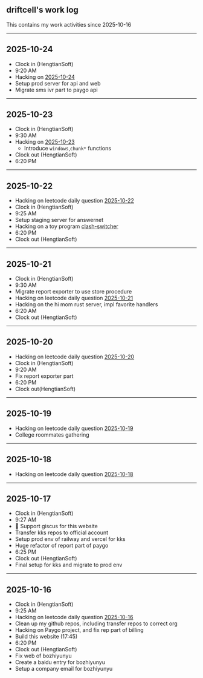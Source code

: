 ## driftcell's work log

This contains my work activities since 2025-10-16

---

## 2025-10-24

- Clock in (HengtianSoft)
- 9:20 AM
- Hacking on [2025-10-24](https://leetcode.cn/problems/next-greater-numerically-balanced-number/?envType=daily-question&envId=2025-10-24)
- Setup prod server for api and web
- Migrate sms ivr part to paygo api

---

## 2025-10-23

- Clock in (HengtianSoft)
- 9:30 AM
- Hacking on [2025-10-23](https://leetcode.cn/problems/check-if-digits-are-equal-in-string-after-operations-i/?envType=daily-question&envId=2025-10-23)
  - Introduce `windows`,`chunk*` functions
- Clock out (HengtianSoft)
- 6:20 PM

---

## 2025-10-22

- Hacking on leetcode daily question [2025-10-22](https://leetcode.cn/problems/maximum-frequency-of-an-element-after-performing-operations-ii/?envType=daily-question&envId=2025-10-22)
- Clock in (HengtianSoft)
- 9:25 AM
- Setup staging server for answernet
- Hacking on a toy program [clash-switcher](https://github.com/driftcell/clash-switcher)
- 6:20 PM
- Clock out (HengtianSoft)

---

## 2025-10-21

- Clock in (HengtianSoft)
- 9:30 AM
- Migrate report exporter to use store procedure
- Hacking on leetcode daily question [2025-10-21](https://leetcode.cn/problems/maximum-frequency-of-an-element-after-performing-operations-i/description/?envType=daily-question&envId=2025-10-21)
- Hacking on the hi mom rust server, impl favorite handlers
- 6:20 AM
- Clock out (HengtianSoft)

---

## 2025-10-20

- Hacking on leetcode daily question [2025-10-20](https://leetcode.cn/problems/final-value-of-variable-after-performing-operations/?envType=daily-question&envId=2025-10-20)
- Clock in (HengtianSoft)
- 9:20 AM
- Fix report exporter part
- 6:20 PM
- Clock out(HengtianSoft)

---

## 2025-10-19

- Hacking on leetcode daily question [2025-10-19](https://leetcode.cn/problems/lexicographically-smallest-string-after-applying-operations/?envType=daily-question&envId=2025-10-19)
- College roommates gathering

---

## 2025-10-18

- Hacking on leetcode daily question [2025-10-18](https://leetcode.cn/problems/maximum-number-of-distinct-elements-after-operations/description/?envType=daily-question&envId=2025-10-18)

---

## 2025-10-17

- Clock in (HengtianSoft)
- 9:27 AM
- 💬 Support giscus for this website
- Transfer kks repos to official account
- Setup prod env of railway and vercel for kks
- Huge refactor of report part of paygo
- 6:25 PM
- Clock out (HengtianSoft)
- Final setup for kks and migrate to prod env 

---

## 2025-10-16

- Clock in (HengtianSoft)
- 9:25 AM
- Hacking on leetcode daily question [2025-10-16](https://leetcode.cn/problems/smallest-missing-non-negative-integer-after-operations/description/?envType=daily-question&envId=2025-10-16)
- Clean up my github repos, including transfer repos to correct org
- Hacking on Paygo project, and fix rep part of billing
- Build this website (17:45)
- 6:20 PM
- Clock out (HengtianSoft)
- Fix web of bozhiyunyu
- Create a baidu entry for bozhiyunyu
- Setup a company email for bozhiyunyu
